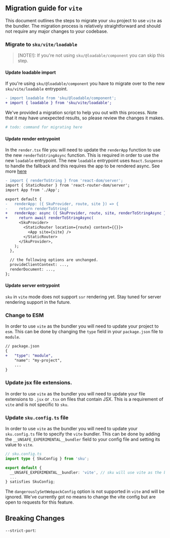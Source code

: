 ## Migration guide for `vite`

This document outlines the steps to migrate your `sku` project to use `vite` as the bundler. The migration process is relatively straightforward and should not require any major changes to your codebase.

### Migrate to `sku/vite/loadable`

> [NOTE!]: If you're not using `sku/@loadable/component` you can skip this step.

#### Update loadable import

If you're using `sku/@loadable/component` you have to migrate over to the new `sku/vite/loadable` entrypoint.

```diff
- import loadable from 'sku/@loadable/component';
+ import { loadable } from 'sku/vite/loadable';
```

We've provided a migration script to help you out with this process. Note that it may have unexpected results, so please review the changes it makes.

```bash
# todo: command for migrating here
```

#### Update render entrypoint

In the `render.tsx` file you will need to update the `renderApp` function to use the new `renderToStringAsync` function. This is required in order to use the new `loadable` entrypoint. The new `loadable` entrypoint uses `React.Suspense` to handle the fallback and this requires the app to be rendered async. See more [here](https://react.dev/reference/react-dom/server/renderToString#when-a-component-suspends-the-html-always-contains-a-fallback)

```diff
- import { renderToString } from 'react-dom/server';
import { StaticRouter } from 'react-router-dom/server';
import App from './App';

export default {
-   renderApp: ({ SkuProvider, route, site }) => {
-     return renderToString(
+   renderApp: async ({ SkuProvider, route, site, renderToStringAsync }) => {
+     return await renderToStringAsync(
      <SkuProvider>
        <StaticRouter location={route} context={{}}>
          <App site={site} />
        </StaticRouter>
      </SkuProvider>,
    );
  },

  // the following options are unchanged.
  provideClientContext: ...,
  renderDocument: ...,
};
```

#### Update server entrypoint

`sku` in `vite` mode does not support `ssr` rendering yet. Stay tuned for server rendering support in the future.

### Change to ESM

In order to use `vite` as the bundler you will need to update your project to `esm`. This can be done by changing the `type` field in your `package.json` file to `module`.

```diff
// package.json
{
+   "type": "module",
    "name": "my-project",
    ...
}
```

### Update jsx file extensions.

In order to use `vite` as the bundler you will need to update your file extensions to `.jsx` or `.tsx` on files that contain JSX. This is a requirement of `vite` and is not specific to `sku`.

### Update `sku.config.ts` file

In order to use `vite` as the bundler you will need to update your `sku.config.ts` file to specify the `vite` bundler.
This can be done by adding the `__UNSAFE_EXPERIMENTAL__bundler` field to your config file and setting its value to `vite`.

```typescript
// sku.config.ts
import type { SkuConfig } from 'sku';

export default {
  __UNSAFE_EXPERIMENTAL__bundler: 'vite', // sku will use vite as the bundler.
  ...
} satisfies SkuConfig;
```

The `dangerouslySetWebpackConfig` option is not supported in `vite` and will be ignored.
We've currently got no means to change the vite config but are open to requests for this feature.

## Breaking Changes

`--strict-port`:

